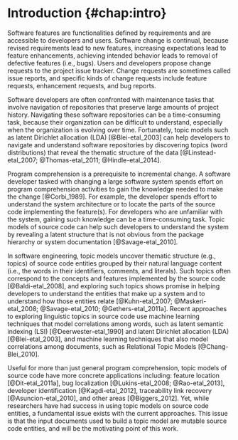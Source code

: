 # Introduction {#chap:intro}

Software features are functionalities defined by requirements and are
accessible to developers and users.  Software change is continual, because
revised requirements lead to new features, increasing expectations lead to
feature enhancements, achieving intended behavior leads to removal of defective
features (i.e., bugs).  Users and developers propose change requests to the
project issue tracker.  Change requests are sometimes called issue reports, and
specific kinds of change requests include feature requests, enhancement
requests, and bug reports.

Software developers are often confronted with maintenance tasks that involve
navigation of repositories that preserve large amounts of project history.
Navigating these software repositories can be a time-consuming task, because
their organization can be difficult to understand, especially when the
organization is evolving over time.  Fortunately, topic models such as latent
Dirichlet allocation (LDA) [@Blei-etal_2003] can help developers to navigate
and understand software repositories by discovering topics (word distributions)
that reveal the thematic structure of the data [@Linstead-etal_2007;
@Thomas-etal_2011; @Hindle-etal_2014].

Program comprehension is a prerequisite to incremental change.  A software
developer tasked with changing a large software system spends effort on program
comprehension activities to gain the knowledge needed to make the change
[@Corbi_1989].  For example, the developer spends effort to understand the
system architecture or to locate the parts of the source code implementing the
feature(s).  For developers who are unfamiliar with the system, gaining such
knowledge can be a time-consuming task.  Topic models of source code can help
such developers to understand the system by revealing a latent structure that
is not obvious from the package hierarchy or system documentation
[@Savage-etal_2010].


In software engineering, topic models uncover thematic structure (e.g., topics)
of source code entities grouped by their natural language content (i.e., the
words in their identifiers, comments, and literals).  Such topics often
correspond to the concepts and features implemented by the source code
[@Baldi-etal_2008], and exploring such topics shows promise in helping
developers to understand the entities that make up a system and to understand
how those entities relate [@Kuhn-etal_2007; @Maskeri-etal_2008;
@Savage-etal_2010; @Gethers-etal_2011a].  Recent approaches to exploring
linguistic topics in source code use machine learning techniques that model
correlations among words, such as latent semantic indexing (LSI)
[@Deerwester-etal_1990] and latent Dirichlet allocation (LDA)
[@Blei-etal_2003], and machine learning techniques that also model correlations
among documents, such as Relational Topic Models [@Chang-Blei_2010].

Useful for more than just general program comprehension, topic models of source
code have more concrete applications including: feature location
[@Dit-etal_2011a], bug localization [@Lukins-etal_2008; @Rao-etal_2013],
developer identification [@Kagdi-etal_2012], traceability link recovery
[@Asuncion-etal_2010], and other areas [@Biggers_2012].  Yet, while researchers
have had success in using topic models on source code entities, a fundamental
issue exists with the current approaches.  This issue is that the input
documents used to build a topic model are mutable source code entities, and
will be the motivating point of this work.
